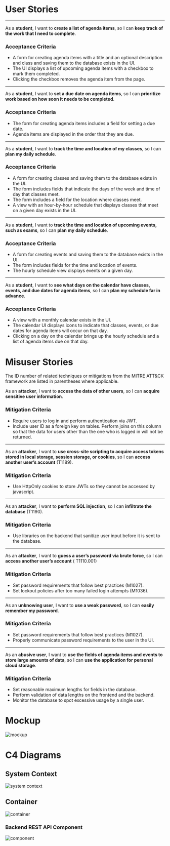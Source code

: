 # User Stories

---

As a **student**, I want to **create a list of agenda items**, so I can **keep track of the work that I need to complete**.

### Acceptance Criteria

- A form for creating agenda items with a title and an optional description and class and saving them to the database exists in the UI.
- The UI displays a list of upcoming agenda items with a checkbox to mark them completed.
- Clicking the checkbox removes the agenda item from the page.

---

As a **student**, I want to **set a due date on agenda items**, so I can **prioritize work based on how soon it needs to
be
completed**.

### Acceptance Criteria

- The form for creating agenda items includes a field for setting a due date.
- Agenda items are displayed in the order that they are due.

---

As a **student**, I want to **track the time and location of my classes**, so I can **plan my daily schedule**.

### Acceptance Criteria

- A form for creating classes and saving them to the database exists in the UI.
- The form includes fields that indicate the days of the week and time of day that classes meet.
- The form includes a field for the location where classes meet.
- A view with an hour-by-hour schedule that displays classes that meet on a given day exists in the UI.

---

As a **student**, I want to **track the time and location of upcoming events, such as exams**, so I can **plan my daily
schedule**.

### Acceptance Criteria

- A form for creating events and saving them to the database exists in the UI.
- The form includes fields for the time and location of events.
- The hourly schedule view displays events on a given day.

--- 
As a **student**, I want to **see what days on the calendar have classes, events, and due dates for agenda items**, so I
can
**plan my schedule far in advance**.

### Acceptance Criteria

- A view with a monthly calendar exists in the UI.
- The calendar UI displays icons to indicate that classes, events, or due dates for agenda items will occur on that day.
- Clicking on a day on the calendar brings up the hourly schedule and a list of agenda items due on that day.

# Misuser Stories

The ID number of related techniques or mitigations from the MITRE ATT&CK framework are listed in parentheses where
applicable.

As an **attacker**, I want to **access the data of other users**, so I can **acquire sensitive user information**.

### Mitigation Criteria

- Require users to log in and perform authentication via JWT.
- Include user ID as a foreign key on tables. Perform joins on this column so that the data for users other than the one
  who is logged in will not be returned.

---

As an **attacker**, I want to **use cross-site scripting to acquire access tokens stored in local storage, session
storage, or
cookies**, so I can **access another user’s account** (T1189).

### Mitigation Criteria

- Use HttpOnly cookies to store JWTs so they cannot be accessed by javascript.

---

As an **attacker**, I want to **perform SQL injection**, so I can **infiltrate the database** (T1190).

### Mitigation Criteria

- Use libraries on the backend that sanitize user input before it is sent to the database.

---

As an **attacker**, I want to **guess a user’s password via brute force**, so I can **access another user’s account** (
T1110.001)

### Mitigation Criteria

- Set password requirements that follow best practices (M1027).
- Set lockout policies after too many failed login attempts (M1036).

---
As an **unknowing user**, I want to **use a weak password**, so I can **easily remember my password**.

### Mitigation Criteria

- Set password requirements that follow best practices (M1027).
- Properly communicate password requirements to the user in the UI.

---

As an **abusive user**, I want to **use the fields of agenda items and events to store large amounts of data**, so I can
**use the
application for personal cloud storage**.

### Mitigation Criteria

- Set reasonable maximum lengths for fields in the database.
- Perform validation of data lengths on the frontend and the backend.
- Monitor the database to spot excessive usage by a single user.

# Mockup

![mockup](./images/mockup.png)

# C4 Diagrams

## System Context

![system context](./images/student-planner-system-context.png)

## Container

![container](./images/student-planner-container.png)

### Backend REST API Component

![component](./images/backend-rest-api-component.png)